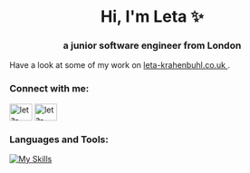 <h1 align="center">Hi, I'm Leta ✨</h1>
<h3 align="center">a junior software engineer from London</h3>

<p align="left">Have a look at some of my work on <a href="https://linkedin.com/in/leta-krahenbuhl" target="blank" > leta-krahenbuhl.co.uk </a>. </p> 



<h3 align="left">Connect with me:</h3>
<p align="left">
<a href="https://linkedin.com/in/leta-krahenbuhl" target="blank"><img align="center" src="https://raw.githubusercontent.com/rahuldkjain/github-profile-readme-generator/master/src/images/icons/Social/linked-in-alt.svg" alt="leta-krahenbuhl" height="30" width="40" /></a>
<a href="https://www.behance.net/leta-krahenbuhl" target="blank"><img align="center" src="https://raw.githubusercontent.com/rahuldkjain/github-profile-readme-generator/master/src/images/icons/Social/behance.svg" alt="leta-krahenbuhl" height="30" width="40" /></a>
</p>

<h3 align="left">Languages and Tools:</h3>

[![My Skills](https://skillicons.dev/icons?i=html,css,sass,js,react,express,nodejs,heroku,vite,mongodb,mysql,postman,npm,github,discord,figma,ai,ps,notion,vscode)](https://skillicons.dev)

